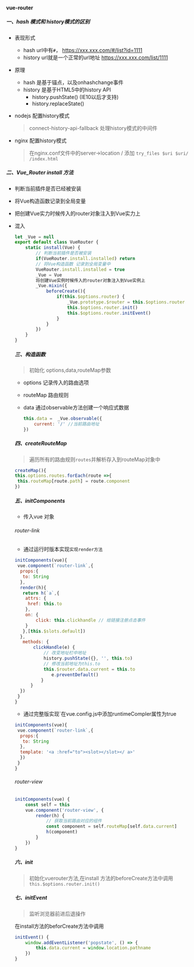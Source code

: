 #### vue-router

##### 一、hash 模式和 history模式的区别

- 表现形式

  - hash url中有`#`， https://xxx.xxx.com/#/list?id=1111
  - history url就是一个正常的url地址  https://xxx.xxx.com/list/1111

- 原理

  - hash 是基于锚点，以及onhashchange事件
  - history 是基于HTML5中的history API
    - history.pushState() (IE10以后才支持)
    - history.replaceState()

- nodejs 配置history模式

  > connect-history-api-fallback 处理history模式的中间件

- nginx 配置history模式

  > 在nginx.conf文件中的server->location / 添加 `try_files $uri $uri/ /index.html`

##### 二、Vue_Router install 方法

- 判断当前插件是否已经被安装

- 将Vue构造函数记录到全局变量

- 把创建Vue实力时候传入的router对象注入到Vue实力上

- 混入

  ```javascript
  let _Vue = null
  export default class VueRouter {
      static install(Vue) {
          // 判断当前插件是否被安装
          if(VueRouter.install.installed) return
          // 将Vue构造函数 记录到全局变量中
          VueRouter.install.installed = true
          _Vue = Vue
          将创建Vue实例时候传入的router对象注入到Vue实例上
          _Vue.mixin({
              beforeCreate(){
                  if(this.$options.router) {
                      _Vue.prototype.$router = this.$options.router
                      this.$options.router.init()
                      this.$options.router.initEvent()
                  }
              }
          })
      }
  }
  ```

  ##### 三、构造函数
  > 初始化 options,data,routeMap参数
  - options 记录传入的路由选项

  - routeMap 路由规则

  - data 通过observable方法创建一个响应式数据

    ```javascript
    this.data =  _Vue.observable({
        current: '/' //当前路由地址
    })
    ```

    


  ##### 四、createRouteMap
  > 遍历所有的路由规则`routes`并解析存入到routeMap对象中
  ``` javascript
  createMap(){
  this.options.routes.forEach(route =>{
   this.routeMap[route.path] = route.component
  })
  ```

  ##### 五、initComponents
  - 传入vue 对象
  ###### router-link
  - 通过运行时版本实现`实现render方法`

  ``` javascript
  initComponents(vue){
   vue.component(`router-link`,{
    props:{
     to: String
    },
    render(h){
     return h(`a`,{
      attrs: {
       href: this.to
      },
      on: {
          click: this.clickhandle // 给链接注册点击事件
      }
     },[this.$slots.default])
    },
     methods: {
         clickHandle(e) {
             // 改变地址栏中地址
             history.pushState({}, '', this.to)
             // 修改当前地址为this.to
             this.$router.data.current = this.to
         		e.preventDefault()
     		}    
    	}
    })
   }
  }
  ```
  - 通过完整版实现`在vue.config.js中添加runtimeCompler属性为true

  ``` javascript
  initComponents(vue){
   vue.component(`router-link`,{
    props:{
     to: String
    },
    template: '<a :href="to"><slot></slot></ a>'
    })
   }
  }
  ```

  ###### router-view

  ```javascript
  initComponents(vue) {
      const self = this
      vue.component('router-view', {
          render(h) {
              // 获取当前路由对应的组件
              const component = self.routeMap[self.data.current]
              h(component)
          }
      })
  }
  ```

  

  ##### 六、init

  > 初始化vuerouter方法,在install 方法的beforeCreate方法中调用`this.$options.router.init()`

  ##### 七、initEvent

  > 监听浏览器前进后退操作

  在install方法的beforCreate方法中调用

  ```javascript
  initEvent() {
      window.addEventListener('popstate', () => {
          this.data.current = window.location.pathname
      })
  }
  ```

  

